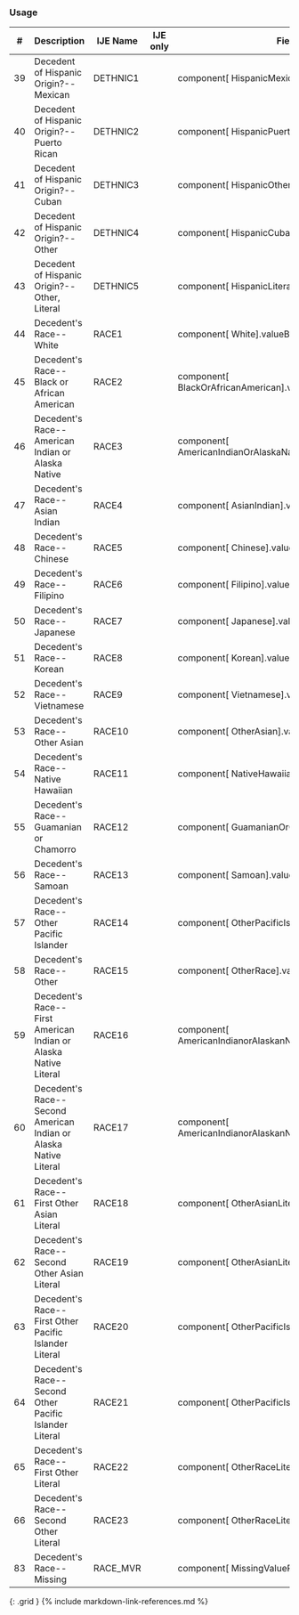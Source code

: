 ### Usage


| **#** |  **Description**   |  **IJE Name**   | IJE only |  **Field**  |  **Type**  | **Value Set**  |
| :---------: | ------------- | ------------ | :----------: |---------- | -------- | -------- |
| 39 | Decedent of Hispanic Origin?--Mexican | DETHNIC1| |component[ HispanicMexican].valueCoding | codeable | [YesNoUnknownVS] | 
| 40 | Decedent of Hispanic Origin?--Puerto Rican | DETHNIC2| |component[ HispanicPuertoRican].valueCoding | codeable | [YesNoUnknownVS] | 
| 41 | Decedent of Hispanic Origin?--Cuban | DETHNIC3| |component[ HispanicOther ].valueCoding | codeable | [YesNoUnknownVS] | 
| 42 | Decedent of Hispanic Origin?--Other | DETHNIC4| |component[ HispanicCuban ].valueCoding | codeable | [YesNoUnknownVS] | 
| 43 | Decedent of Hispanic Origin?--Other, Literal | DETHNIC5| |component[ HispanicLiteral ].valueString | string |  | 
| 44 | Decedent's Race--White | RACE1| |component[ White].valueBoolean | boolean |  | 
| 45 | Decedent's Race--Black or African American | RACE2| |component[ BlackOrAfricanAmerican].valueBoolean | boolean |  | 
| 46 | Decedent's Race--American Indian or Alaska Native | RACE3| |component[ AmericanIndianOrAlaskaNative].valueBoolean | boolean |  | 
| 47 | Decedent's Race--Asian Indian | RACE4| |component[ AsianIndian].valueBoolean | boolean |  | 
| 48 | Decedent's Race--Chinese | RACE5| |component[ Chinese].valueBoolean | boolean |  | 
| 49 | Decedent's Race--Filipino | RACE6| |component[ Filipino].valueBoolean | boolean |  | 
| 50 | Decedent's Race--Japanese | RACE7| |component[ Japanese].valueBoolean | boolean |  | 
| 51 | Decedent's Race--Korean | RACE8| |component[ Korean].valueBoolean | boolean |  | 
| 52 | Decedent's Race--Vietnamese | RACE9| |component[ Vietnamese].valueBoolean | boolean |  | 
| 53 | Decedent's Race--Other Asian | RACE10| |component[ OtherAsian].valueBoolean | boolean |  | 
| 54 | Decedent's Race--Native Hawaiian | RACE11| |component[ NativeHawaiian].valueBoolean | boolean |  | 
| 55 | Decedent's Race--Guamanian or Chamorro | RACE12| |component[ GuamanianOrChamorro].valueBoolean | boolean |  | 
| 56 | Decedent's Race--Samoan | RACE13| |component[ Samoan].valueBoolean | boolean |  | 
| 57 | Decedent's Race--Other Pacific Islander | RACE14| |component[ OtherPacificIslander].valueBoolean | boolean |  | 
| 58 | Decedent's Race--Other | RACE15| |component[ OtherRace].valueBoolean | boolean |  | 
| 59 | Decedent's Race--First American Indian or Alaska Native Literal | RACE16| |component[ AmericanIndianorAlaskanNativeLiteral1].valueString | string |  | 
| 60 | Decedent's Race--Second American Indian or Alaska Native Literal | RACE17| |component[ AmericanIndianorAlaskanNativeLiteral2].valueString | string |  | 
| 61 | Decedent's Race--First Other Asian Literal | RACE18| |component[ OtherAsianLiteral1].valueString | string |  | 
| 62 | Decedent's Race--Second Other Asian Literal | RACE19| |component[ OtherAsianLiteral2].valueString | string |  | 
| 63 | Decedent's Race--First Other Pacific Islander Literal | RACE20| |component[ OtherPacificIslandLiteral1].valueString | string |  | 
| 64 | Decedent's Race--Second Other Pacific Islander Literal | RACE21| |component[ OtherPacificIslandLiteral2].valueString | string |  | 
| 65 | Decedent's Race--First Other Literal | RACE22| |component[ OtherRaceLiteral1].valueString | string |  | 
| 66 | Decedent's Race--Second Other Literal | RACE23| |component[ OtherRaceLiteral2].valueString | string |  | 
| 83 | Decedent's Race--Missing | RACE_MVR| |component[ MissingValueReason].valueCoding | codeable | [RaceMissingValueReasonVS]  | 
{: .grid }
{% include markdown-link-references.md %}
